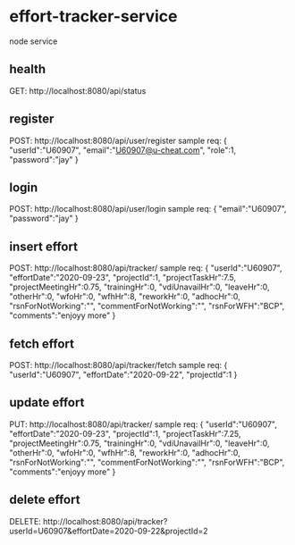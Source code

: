 # effort-tracker-service
node service

## health
GET: http://localhost:8080/api/status

## register
POST: http://localhost:8080/api/user/register 
sample req: 
{
"userId":"U60907",
"email":"U60907@u-cheat.com",
"role":1,
"password":"jay"
}

## login
POST: http://localhost:8080/api/user/login
sample req:
{
"email":"U60907",
"password":"jay"
}

## insert effort
POST: http://localhost:8080/api/tracker/
sample req:
{
"userId":"U60907",
"effortDate":"2020-09-23",
"projectId":1,
"projectTaskHr":7.5,
"projectMeetingHr":0.75,
"trainingHr":0,
"vdiUnavailHr":0,
"leaveHr":0,
"otherHr":0,
"wfoHr":0,
"wfhHr":8,
"reworkHr":0,
"adhocHr":0,
"rsnForNotWorking":"",
"commentForNotWorking":"",
"rsnForWFH":"BCP",
"comments":"enjoyy more"
}

## fetch effort
POST: http://localhost:8080/api/tracker/fetch
sample req:
{
"userId":"U60907",
"effortDate":"2020-09-22",
"projectId":1
}

## update effort
PUT: http://localhost:8080/api/tracker/
sample req:
{
"userId":"U60907",
"effortDate":"2020-09-23",
"projectId":1,
"projectTaskHr":7.25,
"projectMeetingHr":0.75,
"trainingHr":0,
"vdiUnavailHr":0,
"leaveHr":0,
"otherHr":0,
"wfoHr":0,
"wfhHr":8,
"reworkHr":0,
"adhocHr":0,
"rsnForNotWorking":"",
"commentForNotWorking":"",
"rsnForWFH":"BCP",
"comments":"enjoyy more"
}

## delete effort
DELETE: http://localhost:8080/api/tracker?userId=U60907&effortDate=2020-09-22&projectId=2
